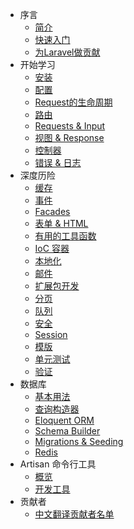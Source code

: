 - 序言
    - [简介](/docs/introduction)
    - [快速入门](/docs/quick)
    - [为Laravel做贡献](/docs/contributing)
- 开始学习
    - [安装](/docs/installation)
    - [配置](/docs/configuration)
    - [Request的生命周期](/docs/lifecycle)
    - [路由](/docs/routing)
    - [Requests & Input](/docs/requests)
    - [视图 & Response](/docs/responses)
    - [控制器](/docs/controllers)
    - [错误 & 日志](/docs/errors)
- 深度历险
    - [缓存](/docs/cache)
    - [事件](/docs/events)
    - [Facades](/docs/facades)
    - [表单 & HTML](/docs/html)
    - [有用的工具函数](/docs/helpers)
    - [IoC 容器](/docs/ioc)
    - [本地化](/docs/localization)
    - [邮件](/docs/mail)
    - [扩展包开发](/docs/packages)
    - [分页](/docs/pagination)
    - [队列](/docs/queues)
    - [安全](/docs/security)
    - [Session](/docs/session)
    - [模版](/docs/templates)
    - [单元测试](/docs/testing)
    - [验证](/docs/validation)
- 数据库
    - [基本用法](/docs/database)
    - [查询构造器](/docs/queries)
    - [Eloquent ORM](/docs/eloquent)
    - [Schema Builder](/docs/schema)
    - [Migrations & Seeding](/docs/migrations)
    - [Redis](/docs/redis)
- Artisan 命令行工具
    - [概览](/docs/artisan)
    - [开发工具](/docs/commands)
- 贡献者
    - [中文翻译贡献者名单](/docs/contributors)